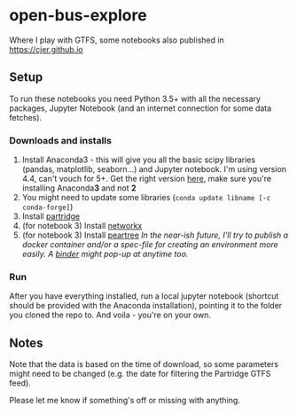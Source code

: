 # open-bus-explore
Where I play with GTFS, some notebooks also published in https://cjer.github.io

## Setup
To run these notebooks you need Python 3.5+ with all the necessary packages, Jupyter Notebook (and an internet connection for some data fetches).

### Downloads and installs
1. Install Anaconda3 - this will give you all the basic scipy libraries (pandas, matplotlib, seaborn...) and Jupyter notebook. I'm using version 4.4, can't vouch for 5+. Get the right version [here](https://repo.continuum.io/archive/), make sure you're installing Anaconda**3** and not **2**
1. You might need to update some libraries (`conda update libname [-c conda-forge]`)
1. Install [partridge](https://github.com/remix/partridge)
1. (for notebook 3) Install [networkx](https://networkx.github.io/)
1. (for notebook 3) Install [peartree](https://github.com/kuanb/peartree)
*In the near-ish future, I'll try to publish a docker container and/or a spec-file for creating an environment more easily. A [binder](https://mybinder.org/) might pop-up at anytime too.*

### Run
After you have everything installed, run a local jupyter notebook (shortcut should be provided with the Anaconda installation), pointing it to the folder you cloned the repo to. And voila - you're on your own. 

## Notes
Note that the data is based on the time of download, so some parameters might need to be changed (e.g. the date for filtering the Partridge GTFS feed).


Please let me know if something's off or missing with anything.

